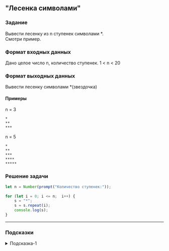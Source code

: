 ## "Лесенка символами"

### Задание

Вывести лесенку из n ступенек символами *. \
Смотри пример.

### Формат входных данных

Дано целое число n, количество ступенек. 1 < n < 20

### Формат выходных данных

Вывести лесенку символами *(звездочка)

#### Примеры

n = 3 
```
*
**
***
```
n = 5
```
*
**
***
****
*****
```

### Решение задачи

```javascript
let n = Number(prompt("Количество ступенек:"));
 
for (let i = 0; i <= n;  i++) {  
    s = "*";
    s = s.repeat(i); 
    console.log(s);
}
```

---

### Подсказки

<details>
<summary>Подсказка-1</summary>
Для дублирования строки воспользуйтесь конструкцией:

```javascript
s = "!"
s = s.repeat(4) // s = "!!!!" 
```
</details>
